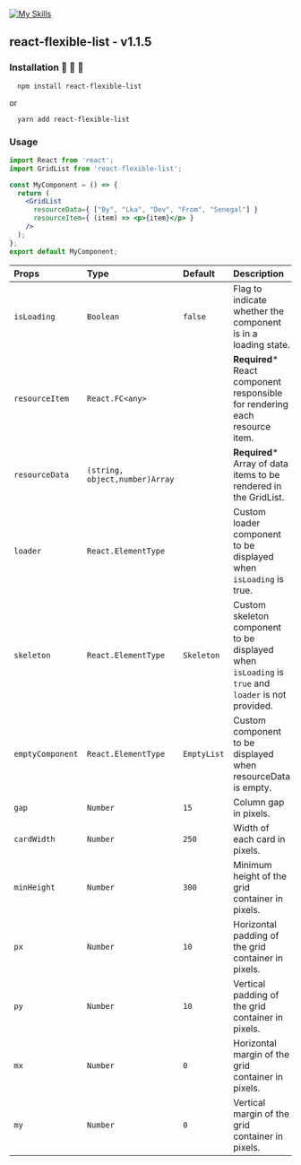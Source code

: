 
[![My Skills](https://skills.thijs.gg/icons?i=react,typescript,css)](https://skills.thijs.gg)
## react-flexible-list - v1.1.5

### Installation :rocket:  :rocket:  :rocket: 

```
  npm install react-flexible-list
```
or
```
  yarn add react-flexible-list
```
### Usage
```jsx
import React from 'react';
import GridList from 'react-flexible-list';

const MyComponent = () => {
  return (
    <GridList
      resourceData={ ["By", "Lka", "Dev", "From", "Senegal"] }
      resourceItem={ (item) => <p>{item}</p> }
    />
  );
};
export default MyComponent;
```


| Props | Type     |Default  | Description                  |
| :-------- | :------- |:---------- | :-------------------------------- |
|`isLoading`| `Boolean`| `false` | Flag to indicate whether the component is in a loading state.|
| `resourceItem`      | `React.FC<any>` | |**Required***  React component responsible for rendering each resource item. |
|`resourceData`| `(string, object,number)Array`| |**Required*** Array of data items to be rendered in the GridList.|
| `loader`| `React.ElementType` | | Custom loader component to be displayed when `isLoading` is true.|
|`skeleton`| `React.ElementType`| `Skeleton`|Custom skeleton component to be displayed when  `isLoading` is `true` and `loader` is not provided.|
|`emptyComponent`| `React.ElementType`|`EmptyList`|Custom component to be displayed when resourceData is empty.|
|`gap`| `Number`|`15` |Column gap in pixels.|
|`cardWidth`| `Number`|`250`|Width of each card in pixels.|
|`minHeight`|`Number` |`300`|Minimum height of the grid container in pixels.|
|`px`| `Number`|`10` |	Horizontal padding of the grid container in pixels. |
|`py`|`Number`| `10`|Vertical padding of the grid container in pixels.|
|`mx`|`Number`| `0` |Horizontal margin of the grid container in pixels.|
| `my`| `Number`| `0`| Vertical margin of the grid container in pixels.|


